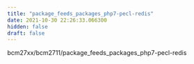 ```yaml
---
title: "package_feeds_packages_php7-pecl-redis"
date: 2021-10-30 22:26:33.066300
hidden: false
draft: false
---
```


bcm27xx/bcm2711/package_feeds_packages_php7-pecl-redis

